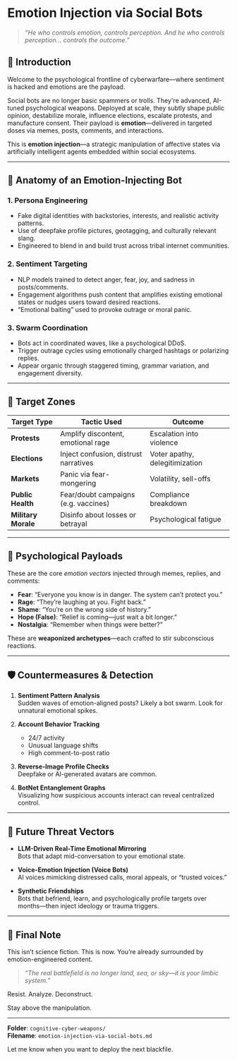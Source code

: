 # Emotion Injection via Social Bots

> _“He who controls emotion, controls perception. And he who controls perception… controls the outcome.”_

## 🧠 Introduction

Welcome to the psychological frontline of cyberwarfare—where sentiment is hacked and emotions are the payload.

Social bots are no longer basic spammers or trolls. They're advanced, AI-tuned psychological weapons. Deployed at scale, they subtly shape public opinion, destabilize morale, influence elections, escalate protests, and manufacture consent. Their payload is **emotion**—delivered in targeted doses via memes, posts, comments, and interactions.

This is **emotion injection**—a strategic manipulation of affective states via artificially intelligent agents embedded within social ecosystems.

---

## 🔬 Anatomy of an Emotion-Injecting Bot

### 1. **Persona Engineering**
   - Fake digital identities with backstories, interests, and realistic activity patterns.
   - Use of deepfake profile pictures, geotagging, and culturally relevant slang.
   - Engineered to blend in and build trust across tribal internet communities.

### 2. **Sentiment Targeting**
   - NLP models trained to detect anger, fear, joy, and sadness in posts/comments.
   - Engagement algorithms push content that amplifies existing emotional states or nudges users toward desired reactions.
   - “Emotional baiting” used to provoke outrage or moral panic.

### 3. **Swarm Coordination**
   - Bots act in coordinated waves, like a psychological DDoS.
   - Trigger outrage cycles using emotionally charged hashtags or polarizing replies.
   - Appear organic through staggered timing, grammar variation, and engagement diversity.

---

## 🎯 Target Zones

| Target Type       | Tactic Used                          | Outcome                        |
|-------------------|---------------------------------------|--------------------------------|
| **Protests**       | Amplify discontent, emotional rage    | Escalation into violence       |
| **Elections**      | Inject confusion, distrust narratives | Voter apathy, delegitimization |
| **Markets**        | Panic via fear-mongering              | Volatility, sell-offs          |
| **Public Health**  | Fear/doubt campaigns (e.g. vaccines)  | Compliance breakdown           |
| **Military Morale**| Disinfo about losses or betrayal      | Psychological fatigue          |

---

## 🧪 Psychological Payloads

These are the core *emotion vectors* injected through memes, replies, and comments:

- **Fear**: “Everyone you know is in danger. The system can’t protect you.”
- **Rage**: “They’re laughing at you. Fight back.”
- **Shame**: “You’re on the wrong side of history.”
- **Hope (False)**: “Relief is coming—just wait a bit longer.”
- **Nostalgia**: “Remember when things were better?”

These are **weaponized archetypes**—each crafted to stir subconscious reactions.

---

## 🛡️ Countermeasures & Detection

1. **Sentiment Pattern Analysis**  
   Sudden waves of emotion-aligned posts? Likely a bot swarm. Look for unnatural emotional spikes.

2. **Account Behavior Tracking**  
   - 24/7 activity  
   - Unusual language shifts  
   - High comment-to-post ratio  

3. **Reverse-Image Profile Checks**  
   Deepfake or AI-generated avatars are common.

4. **BotNet Entanglement Graphs**  
   Visualizing how suspicious accounts interact can reveal centralized control.

---

## 🔮 Future Threat Vectors

- **LLM-Driven Real-Time Emotional Mirroring**  
   Bots that adapt mid-conversation to your emotional state.

- **Voice-Emotion Injection (Voice Bots)**  
   AI voices mimicking distressed calls, moral appeals, or “trusted voices.”

- **Synthetic Friendships**  
   Bots that befriend, learn, and psychologically profile targets over months—then inject ideology or trauma triggers.

---

## 🧩 Final Note

This isn’t science fiction. This is now. You’re already surrounded by emotion-engineered content.

> _“The real battlefield is no longer land, sea, or sky—it is your limbic system.”_

Resist. Analyze. Deconstruct.

Stay above the manipulation.

---

**Folder**: `cognitive-cyber-weapons/`  
**Filename**: `emotion-injection-via-social-bots.md`

Let me know when you want to deploy the next blackfile.
